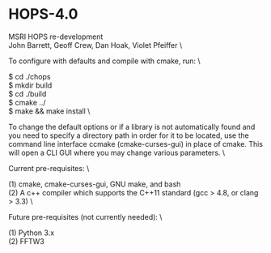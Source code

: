 # HOPS-4.0
MSRI HOPS re-development \
John Barrett, Geoff Crew, Dan Hoak, Violet Pfeiffer \

To configure with defaults and compile with cmake, run: \

$ cd ./chops \
$ mkdir build \
$ cd ./build \
$ cmake ../ \
$ make && make install \

To change the default options or if a library is not automatically found and you
need to specify a directory path in order for it to be located, use the command
line interface ccmake (cmake-curses-gui) in place of cmake. This will open a CLI
GUI where you may change various parameters. \

Current pre-requisites: \

(1) cmake, cmake-curses-gui, GNU make, and bash \
(2) A c++ compiler which supports the C++11 standard (gcc > 4.8, or clang > 3.3) \

Future pre-requisites (not currently needed): \

(1) Python 3.x \
(2) FFTW3
